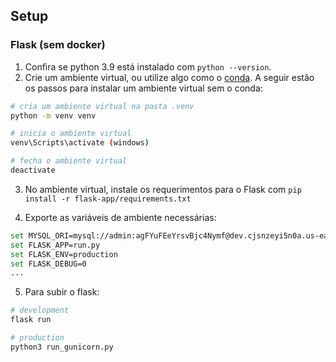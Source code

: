 
## Setup

### Flask (sem docker)

1. Confira se python 3.9 está instalado com ```python --version```.
2. Crie um ambiente virtual, ou utilize algo como o [conda](https://docs.conda.io/en/latest/). 
    A seguir estão os passos para instalar um ambiente virtual sem o conda:
```bash
# cria um ambiente virtual na pasta .venv
python -m venv venv

# inicia o ambiente virtual
venv\Scripts\activate (windows)

# fecha o ambiente virtual
deactivate
```

3. No ambiente virtual, instale os requerimentos para o Flask com ```pip install -r flask-app/requirements.txt```

4. Exporte as variáveis de ambiente necessárias:
```bash
set MYSQL_ORI=mysql://admin:agFYuFEeYrsvBjc4Nymf@dev.cjsnzeyi5n0a.us-east-1.rds.amazonaws.com:3306/dev
set FLASK_APP=run.py
set FLASK_ENV=production
set FLASK_DEBUG=0
...
```

5. Para subir o flask:

```bash
# development
flask run

# production
python3 run_gunicorn.py


```